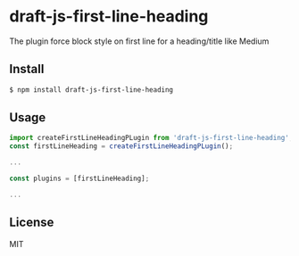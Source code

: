 # draft-js-first-line-heading
The plugin force block style on first line for a heading/title like Medium

## Install

```bash
$ npm install draft-js-first-line-heading
```

## Usage

```js
import createFirstLineHeadingPLugin from 'draft-js-first-line-heading';
const firstLineHeading = createFirstLineHeadingPLugin();

...

const plugins = [firstLineHeading];

...

```

## License
MIT